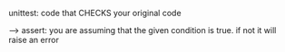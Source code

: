  unittest: code that CHECKS your original code

--> assert: you are assuming that the given condition is true. if not it will raise an error
